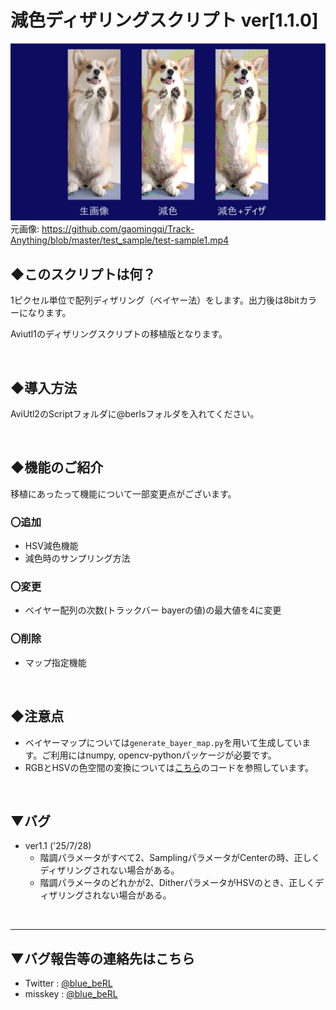 # 減色ディザリングスクリプト ver[1.1.0]
![result](https://github.com/5PB-3-4/beRL_scripts2/blob/main/dither/demo/reduction_dither_sample.png)
元画像: https://github.com/gaomingqi/Track-Anything/blob/master/test_sample/test-sample1.mp4

## ◆このスクリプトは何？
1ピクセル単位で配列ディザリング（ベイヤー法）をします。出力後は8bitカラーになります。

Aviutl1のディザリングスクリプトの移植版となります。

<br>

## ◆導入方法
AviUtl2のScriptフォルダに@berlsフォルダを入れてください。

<br>

## ◆機能のご紹介
移植にあったって機能について一部変更点がございます。

### 〇追加
- HSV減色機能
- 減色時のサンプリング方法

### 〇変更
- ベイヤー配列の次数(トラックバー bayerの値)の最大値を4に変更

### 〇削除
- マップ指定機能

<br>

## ◆注意点
- ベイヤーマップについては`generate_bayer_map.py`を用いて生成しています。ご利用にはnumpy, opencv-pythonパッケージが必要です。
- RGBとHSVの色空間の変換については[こちら](https://stackoverflow.com/questions/15095909/from-rgb-to-hsv-in-opengl-glsl)のコードを参照しています。

<br>

## ▼バグ
- ver1.1 ('25/7/28)
  - 階調パラメータがすべて2、SamplingパラメータがCenterの時、正しくディザリングされない場合がある。
  - 階調パラメータのどれかが2、DitherパラメータがHSVのとき、正しくディザリングされない場合がある。

<br>

---
## ▼バグ報告等の連絡先はこちら
- Twitter : [@blue_beRL](https://twitter.com/blue_beRL)
- misskey : [@blue_beRL](https://misskey.io/@blue_beRL)
